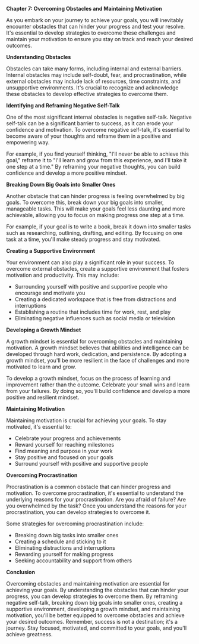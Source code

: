 <p><strong>Chapter 7: Overcoming Obstacles and Maintaining Motivation</strong></p>

<p>As you embark on your journey to achieve your goals, you will inevitably encounter obstacles that can hinder your progress and test your resolve. It's essential to develop strategies to overcome these challenges and maintain your motivation to ensure you stay on track and reach your desired outcomes.</p>

<p><strong>Understanding Obstacles</strong></p>

<p>Obstacles can take many forms, including internal and external barriers. Internal obstacles may include self-doubt, fear, and procrastination, while external obstacles may include lack of resources, time constraints, and unsupportive environments. It's crucial to recognize and acknowledge these obstacles to develop effective strategies to overcome them.</p>

<p><strong>Identifying and Reframing Negative Self-Talk</strong></p>

<p>One of the most significant internal obstacles is negative self-talk. Negative self-talk can be a significant barrier to success, as it can erode your confidence and motivation. To overcome negative self-talk, it's essential to become aware of your thoughts and reframe them in a positive and empowering way.</p>

<p>For example, if you find yourself thinking, "I'll never be able to achieve this goal," reframe it to "I'll learn and grow from this experience, and I'll take it one step at a time." By reframing your negative thoughts, you can build confidence and develop a more positive mindset.</p>

<p><strong>Breaking Down Big Goals into Smaller Ones</strong></p>

<p>Another obstacle that can hinder progress is feeling overwhelmed by big goals. To overcome this, break down your big goals into smaller, manageable tasks. This will make your goals feel less daunting and more achievable, allowing you to focus on making progress one step at a time.</p>

<p>For example, if your goal is to write a book, break it down into smaller tasks such as researching, outlining, drafting, and editing. By focusing on one task at a time, you'll make steady progress and stay motivated.</p>

<p><strong>Creating a Supportive Environment</strong></p>

<p>Your environment can also play a significant role in your success. To overcome external obstacles, create a supportive environment that fosters motivation and productivity. This may include:</p>

<ul>
<li>Surrounding yourself with positive and supportive people who encourage and motivate you</li>
<li>Creating a dedicated workspace that is free from distractions and interruptions</li>
<li>Establishing a routine that includes time for work, rest, and play</li>
<li>Eliminating negative influences such as social media or television</li>
</ul>

<p><strong>Developing a Growth Mindset</strong></p>

<p>A growth mindset is essential for overcoming obstacles and maintaining motivation. A growth mindset believes that abilities and intelligence can be developed through hard work, dedication, and persistence. By adopting a growth mindset, you'll be more resilient in the face of challenges and more motivated to learn and grow.</p>

<p>To develop a growth mindset, focus on the process of learning and improvement rather than the outcome. Celebrate your small wins and learn from your failures. By doing so, you'll build confidence and develop a more positive and resilient mindset.</p>

<p><strong>Maintaining Motivation</strong></p>

<p>Maintaining motivation is crucial for achieving your goals. To stay motivated, it's essential to:</p>

<ul>
<li>Celebrate your progress and achievements</li>
<li>Reward yourself for reaching milestones</li>
<li>Find meaning and purpose in your work</li>
<li>Stay positive and focused on your goals</li>
<li>Surround yourself with positive and supportive people</li>
</ul>

<p><strong>Overcoming Procrastination</strong></p>

<p>Procrastination is a common obstacle that can hinder progress and motivation. To overcome procrastination, it's essential to understand the underlying reasons for your procrastination. Are you afraid of failure? Are you overwhelmed by the task? Once you understand the reasons for your procrastination, you can develop strategies to overcome it.</p>

<p>Some strategies for overcoming procrastination include:</p>

<ul>
<li>Breaking down big tasks into smaller ones</li>
<li>Creating a schedule and sticking to it</li>
<li>Eliminating distractions and interruptions</li>
<li>Rewarding yourself for making progress</li>
<li>Seeking accountability and support from others</li>
</ul>

<p><strong>Conclusion</strong></p>

<p>Overcoming obstacles and maintaining motivation are essential for achieving your goals. By understanding the obstacles that can hinder your progress, you can develop strategies to overcome them. By reframing negative self-talk, breaking down big goals into smaller ones, creating a supportive environment, developing a growth mindset, and maintaining motivation, you'll be better equipped to overcome obstacles and achieve your desired outcomes. Remember, success is not a destination; it's a journey. Stay focused, motivated, and committed to your goals, and you'll achieve greatness.</p>
